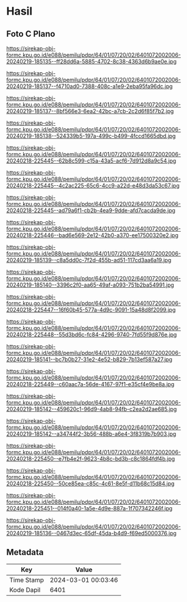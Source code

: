 # Hasil

## Foto C Plano

https://sirekap-obj-formc.kpu.go.id/e088/pemilu/pdpr/64/01/07/20/02/6401072002006-20240219-185135--ff28dd6a-5885-4702-8c38-4363d6b9ae0e.jpg

https://sirekap-obj-formc.kpu.go.id/e088/pemilu/pdpr/64/01/07/20/02/6401072002006-20240219-185137--f4710ad0-7388-408c-a1e9-2eba95fa96dc.jpg

https://sirekap-obj-formc.kpu.go.id/e088/pemilu/pdpr/64/01/07/20/02/6401072002006-20240219-185137--8bf566e3-6ea2-42bc-a7cb-2c2d6f85f7b2.jpg

https://sirekap-obj-formc.kpu.go.id/e088/pemilu/pdpr/64/01/07/20/02/6401072002006-20240219-185138--524339b5-197a-499c-b499-4fccd1665dbd.jpg

https://sirekap-obj-formc.kpu.go.id/e088/pemilu/pdpr/64/01/07/20/02/6401072002006-20240218-225445--62b8c599-c15a-43a5-acf6-7d912d8a9c54.jpg

https://sirekap-obj-formc.kpu.go.id/e088/pemilu/pdpr/64/01/07/20/02/6401072002006-20240218-225445--4c2ac225-65c6-4cc9-a22d-e48d3da53c67.jpg

https://sirekap-obj-formc.kpu.go.id/e088/pemilu/pdpr/64/01/07/20/02/6401072002006-20240218-225445--ad79a6f1-cb2b-4ea9-9dde-afd7cacda9de.jpg

https://sirekap-obj-formc.kpu.go.id/e088/pemilu/pdpr/64/01/07/20/02/6401072002006-20240218-225446--bad6e569-2e12-42b0-a370-ee17500320e2.jpg

https://sirekap-obj-formc.kpu.go.id/e088/pemilu/pdpr/64/01/07/20/02/6401072002006-20240219-185139--c8a5dd0c-7f2d-455b-ad51-117cd3aa6a19.jpg

https://sirekap-obj-formc.kpu.go.id/e088/pemilu/pdpr/64/01/07/20/02/6401072002006-20240219-185140--3396c2f0-aa65-49af-a093-751b2ba54991.jpg

https://sirekap-obj-formc.kpu.go.id/e088/pemilu/pdpr/64/01/07/20/02/6401072002006-20240218-225447--16f60b45-577a-4d9c-9091-15a48d8f2099.jpg

https://sirekap-obj-formc.kpu.go.id/e088/pemilu/pdpr/64/01/07/20/02/6401072002006-20240218-225448--55d3bd6c-fc84-4296-9740-7fd55f9d876e.jpg

https://sirekap-obj-formc.kpu.go.id/e088/pemilu/pdpr/64/01/07/20/02/6401072002006-20240219-185141--bc7b0b27-31e2-4e52-b829-7b13ef587a27.jpg

https://sirekap-obj-formc.kpu.go.id/e088/pemilu/pdpr/64/01/07/20/02/6401072002006-20240218-225449--c60aac7a-56de-4167-97f1-e35cf4e9be8a.jpg

https://sirekap-obj-formc.kpu.go.id/e088/pemilu/pdpr/64/01/07/20/02/6401072002006-20240219-185142--459620c1-96d9-4ab8-94fb-c2ea2d2ae685.jpg

https://sirekap-obj-formc.kpu.go.id/e088/pemilu/pdpr/64/01/07/20/02/6401072002006-20240219-185142--a34744f2-3b56-488b-a6e4-3f8319b7b903.jpg

https://sirekap-obj-formc.kpu.go.id/e088/pemilu/pdpr/64/01/07/20/02/6401072002006-20240218-225450--e7fb4e2f-9623-4b8c-bd3b-c8c1864fdf4b.jpg

https://sirekap-obj-formc.kpu.go.id/e088/pemilu/pdpr/64/01/07/20/02/6401072002006-20240218-225450--50ce85ea-c85c-4c61-8e5f-d11b68c15d84.jpg

https://sirekap-obj-formc.kpu.go.id/e088/pemilu/pdpr/64/01/07/20/02/6401072002006-20240218-225451--014f0a40-1a5e-4d9e-887a-1f707342246f.jpg

https://sirekap-obj-formc.kpu.go.id/e088/pemilu/pdpr/64/01/07/20/02/6401072002006-20240219-185136--0467d3ec-65df-45da-b4d9-f69ed5000376.jpg


## Metadata

| Key        | Value               |
| ---------- | ------------------- |
| Time Stamp | 2024-03-01 00:03:46 |
| Kode Dapil | 6401                |



